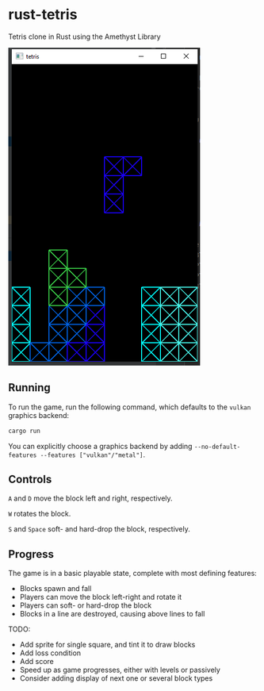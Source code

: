 # rust-tetris
Tetris clone in Rust using the Amethyst Library

![Game screenshot](screenshots/game.png)

## Running

To run the game, run the following command, which defaults to the `vulkan` graphics backend:

```bash
cargo run
```

You can explicitly choose a graphics backend by adding `--no-default-features --features ["vulkan"/"metal"]`.

## Controls

`A` and `D` move the block left and right, respectively.

`W` rotates the block.

`S` and `Space` soft- and hard-drop the block, respectively.

## Progress

The game is in a basic playable state, complete with most defining features:
- Blocks spawn and fall
- Players can move the block left-right and rotate it
- Players can soft- or hard-drop the block
- Blocks in a line are destroyed, causing above lines to fall

TODO:
- Add sprite for single square, and tint it to draw blocks
- Add loss condition
- Add score
- Speed up as game progresses, either with levels or passively
- Consider adding display of next one or several block types